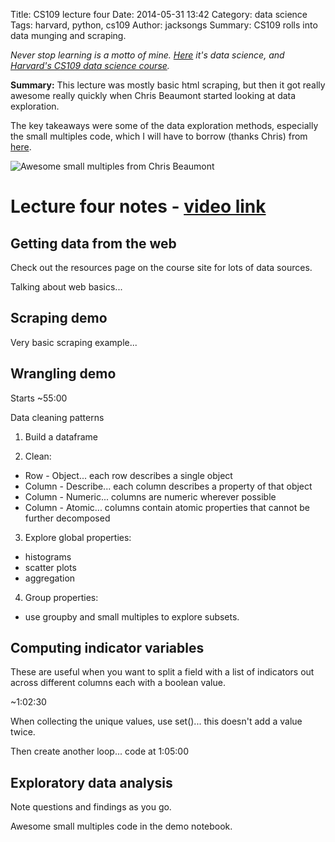 Title: CS109 lecture four
Date: 2014-05-31 13:42
Category: data science
Tags: harvard, python, cs109
Author: jacksongs
Summary: CS109 rolls into data munging and scraping.

*Never stop learning is a motto of mine. [Here](/dabbling-in-data-science.html) it's data science, and [Harvard's CS109 data science course](http://cs109.org/).*

**Summary:** This lecture was mostly basic html scraping, but then it got really awesome really quickly when Chris Beaumont started looking at data exploration.

The key takeaways were some of the data exploration methods, especially the small multiples code, which I will have to borrow (thanks Chris) from [here](http://www.google.com/url?q=http%3A%2F%2Fnbviewer.ipython.org%2Furls%2Fraw.github.com%2Fcs109%2Fcontent%2Fmaster%2Flec_04_wrangling.ipynb&sa=D&sntz=1&usg=AFQjCNFBcyzq-zO_dFqZPeWkoq1U-bNsMg).

![Awesome small multiples from Chris Beaumont](http://note.io/1nNwYji)

Lecture four notes - [video link](http://cm.dce.harvard.edu/2014/01/14328/L04/index_H264SingleHighBandwidth-16x9.shtml)
=======================

Getting data from the web
-------------------------

Check out the resources page on the course site for lots of data sources.

Talking about web basics...

Scraping demo
-------------

Very basic scraping example...

Wrangling demo
--------------

Starts ~55:00

Data cleaning patterns

1) Build a dataframe

2) Clean:

-	Row - Object... each row describes a single object
-	Column - Describe... each column describes a property of that object
-	Column - Numeric... columns are numeric wherever possible
-	Column - Atomic... columns contain atomic properties that cannot be further decomposed

3) Explore global properties:

-	histograms
-	scatter plots
-	aggregation

4) Group properties:

-	use groupby and small multiples to explore subsets.

Computing indicator variables
-----------------------------

These are useful when you want to split a field with a list of indicators out across different columns each with a boolean value.

~1:02:30

When collecting the unique values, use set()... this doesn't add a value twice.

Then create another loop... code at 1:05:00

Exploratory data analysis
-------------------------

Note questions and findings as you go.

Awesome small multiples code in the demo notebook.
